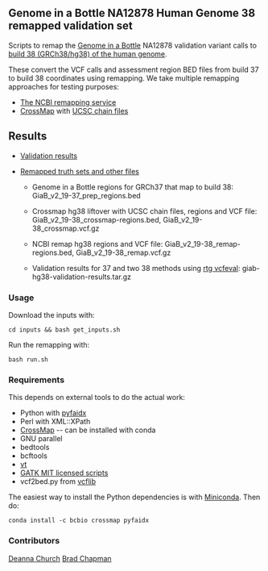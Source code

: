 ## Genome in a Bottle NA12878 Human Genome 38 remapped validation set

Scripts to remap the [Genome in a Bottle](https://sites.stanford.edu/abms/giab) NA12878
validation variant calls to
[build 38 (GRCh38/hg38) of the human genome](http://genomeref.blogspot.co.uk/2013/12/announcing-grch38.html).

These convert the VCF calls and assessment region BED files from build 37 to build 38
coordinates using remapping. We take multiple remapping approaches for testing
purposes:

- [The NCBI remapping service](http://www.ncbi.nlm.nih.gov/genome/tools/remap)
- [CrossMap](https://crossmap.sourceforge.net) with [UCSC chain files](http://genome.ucsc.edu/cgi-bin/hgLiftOver)

## Results

- [Validation results](http://imgur.com/a/2Ezonk)

- [Remapped truth sets and other files](http://biodata.s3-website-us-east-1.amazonaws.com/giab_hg38_remap/)
  - Genome in a Bottle regions for GRCh37 that map to build 38:
    GiaB_v2_19-37_prep_regions.bed

  - Crossmap hg38 liftover with UCSC chain files, regions and VCF file:
    GiaB_v2_19-38_crossmap-regions.bed,  GiaB_v2_19-38_crossmap.vcf.gz

  - NCBI remap hg38 regions and VCF file:
    GiaB_v2_19-38_remap-regions.bed, GiaB_v2_19-38_remap.vcf.gz

  - Validation results for 37 and two 38 methods using [rtg vcfeval](https://github.com/RealTimeGenomics/rtg-tools):
    giab-hg38-validation-results.tar.gz

### Usage

Download the inputs with:

    cd inputs && bash get_inputs.sh

Run the remapping with:

    bash run.sh

### Requirements

This depends on external tools to do the actual work:

- Python with [pyfaidx](https://github.com/mdshw5/pyfaidx)
- Perl with XML::XPath
- [CrossMap](https://crossmap.sourceforge.net) -- can be installed with conda
- GNU parallel
- bedtools
- bcftools
- [vt](https://github.com/atks/vt)
- [GATK MIT licensed scripts](https://github.com/chapmanb/gatk)
- vcf2bed.py from [vcflib](https://github.com/ekg/vcflib)  

The easiest way to install the Python dependencies is with 
[Miniconda](http://conda.pydata.org/miniconda.html). Then do:

    conda install -c bcbio crossmap pyfaidx

### Contributors

[Deanna Church](https://github.com/deannachurch)
[Brad Chapman](https://github.com/chapmanb/)
